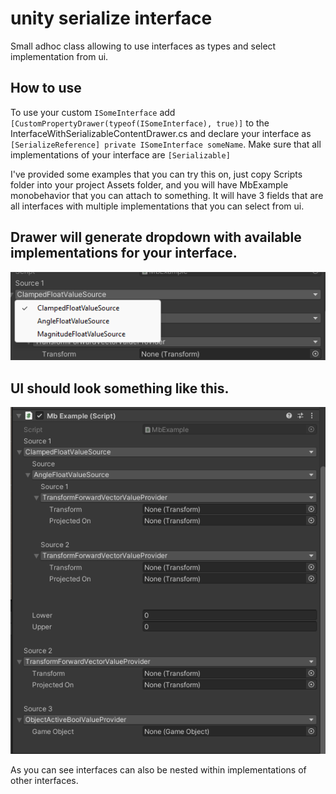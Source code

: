 # unity serialize interface
Small adhoc class allowing to use interfaces as types and select implementation from ui.

## How to use

To use your custom ```ISomeInterface``` add ```[CustomPropertyDrawer(typeof(ISomeInterface), true)]``` to the InterfaceWithSerializableContentDrawer.cs
and declare your interface as ```[SerializeReference] private ISomeInterface someName```. Make sure that all implementations of your interface are ```[Serializable]```

I've provided some examples that you can try this on, just copy Scripts folder into your project Assets folder, and you will have MbExample monobehavior that you can attach to something. It will have 3 fields that are all interfaces with multiple implementations that you can select from ui.

## Drawer will generate dropdown with available implementations for your interface.

![Selection example](Screenshots/Mb_example_editor_dropdown.png?raw=true "Ui will look something like this")


## UI should look something like this.

![Ui Example](Screenshots/Mb_example_editor.png?raw=true "Ui will look something like this")

As you can see interfaces can also be nested within implementations of other interfaces.



